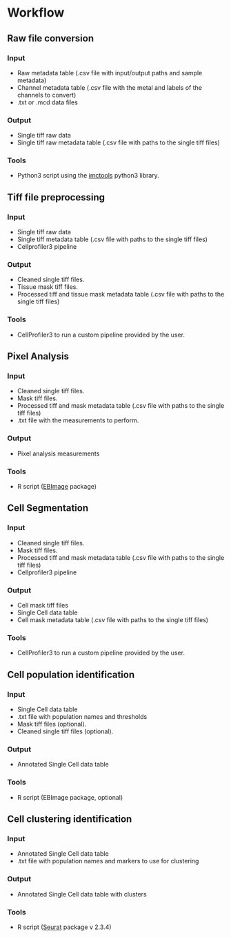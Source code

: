 # Workflow

## Raw file conversion
### Input
- Raw metadata table (.csv file with input/output paths and sample metadata)
- Channel metadata table (.csv file with the metal and labels of the channels to convert)
- .txt or .mcd data files

### Output
- Single tiff raw data
- Single tiff raw metadata table (.csv file with paths to the single tiff files)

### Tools
- Python3 script using the [imctools](https://github.com/BodenmillerGroup/imctools) python3 library.

## Tiff file preprocessing

### Input
- Single tiff raw data 	
- Single tiff metadata table (.csv file with paths to the single tiff files)
- Cellprofiler3 pipeline

### Output
- Cleaned single tiff files.
- Tissue mask tiff files.
- Processed tiff and tissue mask metadata table (.csv file with paths to the single tiff files)

### Tools
- CellProfiler3 to run a custom pipeline provided by the user.

## Pixel Analysis

### Input
- Cleaned single tiff files.
- Mask tiff files.
- Processed tiff and mask metadata table (.csv file with paths to the single tiff files)
- .txt file with the measurements to perform.

### Output
- Pixel analysis measurements

### Tools
- R script ([EBImage](https://www.bioconductor.org/packages/release/bioc/html/EBImage.html) package)

## Cell Segmentation
### Input
- Cleaned single tiff files.
- Mask tiff files.
- Processed tiff and mask metadata table (.csv file with paths to the single tiff files)
- Cellprofiler3 pipeline

### Output
- Cell mask tiff files
- Single Cell data table
- Cell mask metadata table (.csv file with paths to the single tiff files)	

### Tools
- CellProfiler3 to run a custom pipeline provided by the user.

## Cell population identification
### Input
- Single Cell data table
- .txt file with population names and thresholds
- Mask tiff files (optional).
- Cleaned single tiff files (optional).

### Output
- Annotated Single Cell data table	

### Tools
- R script (EBImage package, optional)

## Cell clustering identification
### Input
- Annotated Single Cell data table	
- .txt file with population names and markers to use for clustering

### Output
- Annotated Single Cell data table with clusters

### Tools
- R script ([Seurat](https://satijalab.org/seurat/) package v 2.3.4)

